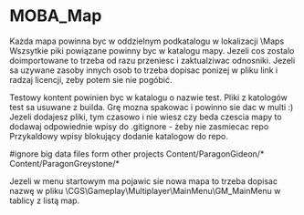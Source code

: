 # MOBA_Map

Każda mapa powinna byc w oddzielnym podkatalogu w lokalizacji \Maps\
Wszsytkie piki powiązane powinny byc w katalogu mapy. Jezeli cos zostalo doimportowane to trzeba od razu przeniesc i zaktualziwac odnosniki.
Jezeli sa uzywane zasoby innych osob to trzeba dopisac ponizej w pliku link i radzaj licencji, zeby potem sie nie pogóbić.

Testowy kontent powinien byc w katalogu o nazwie test. Pliki z katologów test sa usuwane z builda. Grę mozna spakowac i powinno sie dac w multi :)
Jezeli dodajesz pliki, tym czasowo i nie wiesz czy beda czescia mapy to dodawaj odpowiednie wpisy do .gitignore - żeby nie zasmiecac repo
Przykaldowy wpisy blokujący dodanie katalogow do repo.

#ignore big data files form other projects
Content/ParagonGideon/*
Content/ParagonGreystone/*


Jezeli w menu startowym ma pojawic sie nowa mapa to trzeba dopisac nazwę w pliku \CGS\Gameplay\Multiplayer\MainMenu\GM_MainMenu w tablicy z listą map.
 
